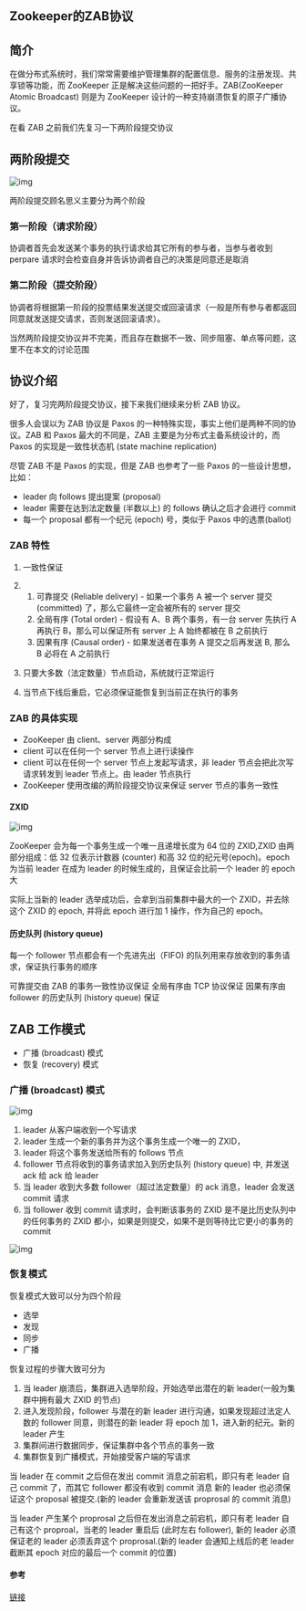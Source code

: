 ## Zookeeper的ZAB协议

## 简介

在做分布式系统时，我们常常需要维护管理集群的配置信息、服务的注册发现、共享锁等功能，而 ZooKeeper 正是解决这些问题的一把好手。ZAB(ZooKeeper Atomic Broadcast) 则是为 ZooKeeper 设计的一种支持崩溃恢复的原子广播协议。

在看 ZAB 之前我们先复习一下两阶段提交协议

## 两阶段提交



![img](https://user-gold-cdn.xitu.io/2018/8/28/1657ee237f6a347d?imageView2/0/w/1280/h/960/format/webp/ignore-error/1)



两阶段提交顾名思义主要分为两个阶段

### 第一阶段（请求阶段）

协调者首先会发送某个事务的执行请求给其它所有的参与者，当参与者收到 perpare 请求时会检查自身并告诉协调者自己的决策是同意还是取消

### 第二阶段（提交阶段）

协调者将根据第一阶段的投票结果发送提交或回滚请求（一般是所有参与者都返回同意就发送提交请求，否则发送回滚请求）。

当然两阶段提交协议并不完美，而且存在数据不一致、同步阻塞、单点等问题，这里不在本文的讨论范围

## 协议介绍

好了，复习完两阶段提交协议，接下来我们继续来分析 ZAB 协议。

很多人会误以为 ZAB 协议是 Paxos 的一种特殊实现，事实上他们是两种不同的协议。ZAB 和 Paxos 最大的不同是，ZAB 主要是为分布式主备系统设计的，而 Paxos 的实现是一致性状态机 (state machine replication)

尽管 ZAB 不是 Paxos 的实现，但是 ZAB 也参考了一些 Paxos 的一些设计思想，比如：

- leader 向 follows 提出提案 (proposal)
- leader 需要在达到法定数量 (半数以上) 的 follows 确认之后才会进行 commit
- 每一个 proposal 都有一个纪元 (epoch) 号，类似于 Paxos 中的选票(ballot)

### ZAB 特性

1. 一致性保证

2. 1. 可靠提交 (Reliable delivery) - 如果一个事务 A 被一个 server 提交(committed) 了，那么它最终一定会被所有的 server 提交
   2. 全局有序 (Total order) - 假设有 A、B 两个事务，有一台 server 先执行 A 再执行 B，那么可以保证所有 server 上 A 始终都被在 B 之前执行
   3. 因果有序 (Causal order) - 如果发送者在事务 A 提交之后再发送 B, 那么 B 必将在 A 之前执行

3. 只要大多数（法定数量）节点启动，系统就行正常运行

4. 当节点下线后重启，它必须保证能恢复到当前正在执行的事务

### ZAB 的具体实现

- ZooKeeper 由 client、server 两部分构成
- client 可以在任何一个 server 节点上进行读操作
- client 可以在任何一个 server 节点上发起写请求，非 leader 节点会把此次写请求转发到 leader 节点上。由 leader 节点执行
- ZooKeeper 使用改编的两阶段提交协议来保证 server 节点的事务一致性

#### ZXID



![img](https://user-gold-cdn.xitu.io/2018/8/28/1657ee237fdbc982?imageView2/0/w/1280/h/960/format/webp/ignore-error/1)



ZooKeeper 会为每一个事务生成一个唯一且递增长度为 64 位的 ZXID,ZXID 由两部分组成：低 32 位表示计数器 (counter) 和高 32 位的纪元号(epoch)。epoch 为当前 leader 在成为 leader 的时候生成的，且保证会比前一个 leader 的 epoch 大

实际上当新的 leader 选举成功后，会拿到当前集群中最大的一个 ZXID，并去除这个 ZXID 的 epoch, 并将此 epoch 进行加 1 操作，作为自己的 epoch。

#### 历史队列 (history queue)

每一个 follower 节点都会有一个先进先出（FIFO) 的队列用来存放收到的事务请求，保证执行事务的顺序

可靠提交由 ZAB 的事务一致性协议保证 全局有序由 TCP 协议保证 因果有序由 follower 的历史队列 (history queue) 保证

## ZAB 工作模式

- 广播 (broadcast) 模式
- 恢复 (recovery) 模式

### 广播 (broadcast) 模式



![img](https://user-gold-cdn.xitu.io/2018/8/28/1657ee237f339efa?imageView2/0/w/1280/h/960/format/webp/ignore-error/1)



1. leader 从客户端收到一个写请求
2. leader 生成一个新的事务并为这个事务生成一个唯一的 ZXID，
3. leader 将这个事务发送给所有的 follows 节点
4. follower 节点将收到的事务请求加入到历史队列 (history queue) 中, 并发送 ack 给 ack 给 leader
5. 当 leader 收到大多数 follower（超过法定数量）的 ack 消息，leader 会发送 commit 请求
6. 当 follower 收到 commit 请求时，会判断该事务的 ZXID 是不是比历史队列中的任何事务的 ZXID 都小，如果是则提交，如果不是则等待比它更小的事务的 commit



![img](https://user-gold-cdn.xitu.io/2018/8/28/1657ee2414525584?imageView2/0/w/1280/h/960/format/webp/ignore-error/1)



### 恢复模式

恢复模式大致可以分为四个阶段

- 选举
- 发现
- 同步
- 广播

恢复过程的步骤大致可分为

1. 当 leader 崩溃后，集群进入选举阶段，开始选举出潜在的新 leader(一般为集群中拥有最大 ZXID 的节点)
2. 进入发现阶段，follower 与潜在的新 leader 进行沟通，如果发现超过法定人数的 follower 同意，则潜在的新 leader 将 epoch 加 1，进入新的纪元。新的 leader 产生
3. 集群间进行数据同步，保证集群中各个节点的事务一致
4. 集群恢复到广播模式，开始接受客户端的写请求

当 leader 在 commit 之后但在发出 commit 消息之前宕机，即只有老 leader 自己 commit 了，而其它 follower 都没有收到 commit 消息 新的 leader 也必须保证这个 proposal 被提交.(新的 leader 会重新发送该 proprosal 的 commit 消息)

当 leader 产生某个 proprosal 之后但在发出消息之前宕机，即只有老 leader 自己有这个 proproal，当老的 leader 重启后 (此时左右 follower), 新的 leader 必须保证老的 leader 必须丢弃这个 proprosal.(新的 leader 会通知上线后的老 leader 截断其 epoch 对应的最后一个 commit 的位置)

#### 参考

[链接](https://juejin.im/entry/5b84d589e51d453885032159)

